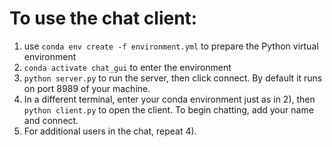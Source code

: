 # To use the chat client:

1) use `conda env create -f environment.yml` to prepare the Python virtual environment
2) `conda activate chat_gui` to enter the environment
3) `python server.py` to run the server, then click connect. By default it runs on port 8989 of your machine.
4) In a different terminal, enter your conda environment just as in 2), then `python client.py` to open the client. To begin chatting, add your name and connect.
5) For additional users in the chat, repeat 4). 


